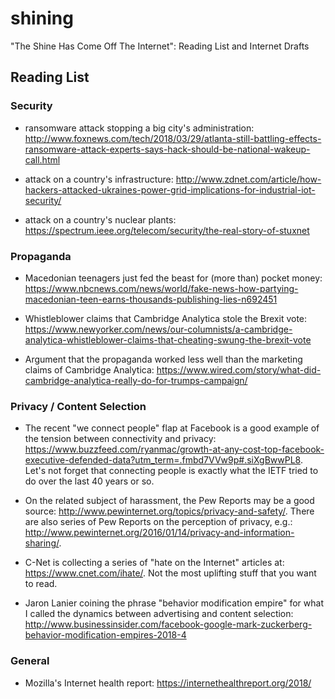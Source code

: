 # shining
"The Shine Has Come Off The Internet": Reading List and Internet Drafts

## Reading List


### Security

* ransomware attack stopping a big city's administration: http://www.foxnews.com/tech/2018/03/29/atlanta-still-battling-effects-ransomware-attack-experts-says-hack-should-be-national-wakeup-call.html

* attack on a country's infrastructure: http://www.zdnet.com/article/how-hackers-attacked-ukraines-power-grid-implications-for-industrial-iot-security/

* attack on a  country's nuclear plants: https://spectrum.ieee.org/telecom/security/the-real-story-of-stuxnet

### Propaganda

* Macedonian teenagers just fed the beast for (more than) pocket money: https://www.nbcnews.com/news/world/fake-news-how-partying-macedonian-teen-earns-thousands-publishing-lies-n692451

* Whistleblower claims that Cambridge Analytica stole the Brexit vote: https://www.newyorker.com/news/our-columnists/a-cambridge-analytica-whistleblower-claims-that-cheating-swung-the-brexit-vote

* Argument that the propaganda worked less well than the marketing claims of Cambridge Analytica: https://www.wired.com/story/what-did-cambridge-analytica-really-do-for-trumps-campaign/


### Privacy / Content Selection

* The recent "we connect people" flap at Facebook is a good example of the tension between connectivity and privacy: https://www.buzzfeed.com/ryanmac/growth-at-any-cost-top-facebook-executive-defended-data?utm_term=.fmbd7VVw9p#.siXgBwwPL8. Let's not forget that connecting people is exactly what the IETF tried to do over the last 40 years or so.

* On the related subject of harassment, the Pew Reports may be a good source: http://www.pewinternet.org/topics/privacy-and-safety/. There are also series of Pew Reports on the perception of privacy, e.g.: http://www.pewinternet.org/2016/01/14/privacy-and-information-sharing/.

* C-Net is collecting a series of "hate on the Internet" articles at: https://www.cnet.com/ihate/. Not the most uplifting stuff that you want to read.

* Jaron Lanier coining the phrase "behavior modification empire" for what I called the dynamics between advertising and content selection: http://www.businessinsider.com/facebook-google-mark-zuckerberg-behavior-modification-empires-2018-4

### General

* Mozilla's Internet health report: https://internethealthreport.org/2018/
